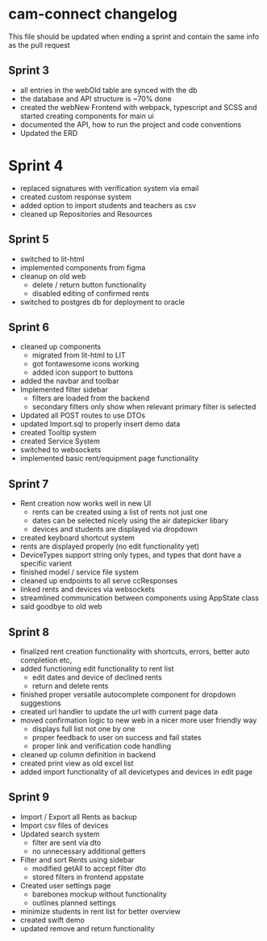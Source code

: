 # cam-connect changelog
This file should be updated when ending a sprint and contain the same info as the pull request

## Sprint 3

- all entries in the webOld table are synced with the db
- the database and API structure is ~70% done
- created the webNew Frontend with webpack, typescript and SCSS and started creating components for main ui
- documented the API, how to run the project and code conventions 
- Updated the ERD

# Sprint 4

- replaced signatures with verification system via email
- created custom response system
- added option to import students and teachers as csv
- cleaned up Repositories and Resources

## Sprint 5

- switched to lit-html
- implemented components from figma
- cleanup on old web
  - delete / return button functionality
  - disabled editing of confirmed rents
- switched to postgres db for deployment to oracle

## Sprint 6

- cleaned up components
  - migrated from lit-html to LIT
  - got fontawesome icons working
  - added icon support to buttons
- added the navbar and toolbar
- Implemented filter sidebar
  - filters are loaded from the backend
  - secondary filters only show when relevant primary filter is selected
- Updated all POST routes to use DTOs
- updated Import.sql to properly insert demo data
- created Tooltip system
- created Service System
- switched to websockets
- implemented basic rent/equipment page functionality

## Sprint 7

- Rent creation now works well in new UI
  - rents can be created using a list of rents not just one
  - dates can be selected nicely using the air datepicker libary
  - devices and students are displayed via dropdown
- created keyboard shortcut system
- rents are displayed properly (no edit functionality yet)
- DeviceTypes support string only types, and types that dont have a specific varient
- finished model / service file system
- cleaned up endpoints to all serve ccResponses
- linked rents and devices via websockets
- streamlined communication between components using AppState class
- said goodbye to old web

## Sprint 8

- finalized rent creation functionality with shortcuts, errors, better auto completion etc,
- added functioning edit functionality to rent list
  - edit dates and device of declined rents
  - return and delete rents
- finished proper versatile autocomplete component for dropdown suggestions
- created url handler to update the url with current page data
- moved confirmation logic to new web in a nicer more user friendly way
  - displays full list not one by one
  - proper feedback to user on success and fail states
  - proper link and verification code handling
- cleaned up column definition in backend
- created print view as old excel list
- added import functionality of all devicetypes and devices in edit page

## Sprint 9

- Import / Export all Rents as backup
- Import csv files of devices
- Updated search system
  - filter are sent via dto
  - no unnecessary additional getters
- Filter and sort Rents using sidebar
  - modified getAll to accept filter dto
  - stored filters in frontend appstate
- Created user settings page
  - barebones mockup without functionality
  - outlines planned settings
- minimize students in rent list for better overview
- created swift demo
- updated remove and return functionality